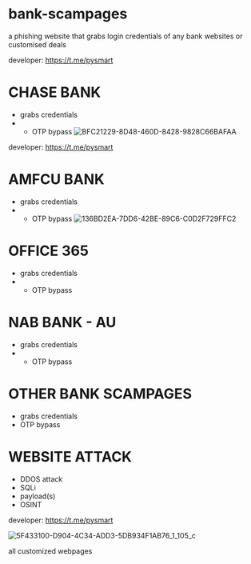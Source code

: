 # bank-scampages
a phishing website that grabs login credentials of any bank websites or customised deals

developer: https://t.me/pysmart

#  CHASE BANK
-  grabs credentials
-  - OTP bypass
![BFC21229-8D48-460D-8428-9828C66BAFAA](https://github.com/thegreydev/bank-scampages/assets/172133630/0a4fd6f0-d3fc-46b6-959e-78037779c1f6)
 
developer: https://t.me/pysmart

# AMFCU BANK 
-  grabs credentials
-  - OTP bypass
![136BD2EA-7DD6-42BE-89C6-C0D2F729FFC2](https://github.com/thegreydev/bank-scampages/assets/172133630/e8496d4e-f537-44de-bbb1-a111a91955b4)

# OFFICE 365 
-  grabs credentials
-  - OTP bypass
   
# NAB BANK - AU 
-  grabs credentials
-  - OTP bypass


#  OTHER BANK SCAMPAGES 
-  grabs credentials
- OTP bypass

# WEBSITE ATTACK
- DDOS attack
- SQLi
- payload(s)
- OSINT


developer: https://t.me/pysmart

![5F433100-D904-4C34-ADD3-5DB934F1AB76_1_105_c](https://github.com/thegreydev/hacking-tool/assets/172133630/7afcb09f-b99b-496d-b07c-247d5755612a)

all customized webpages
